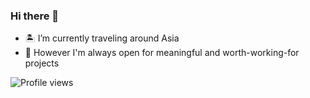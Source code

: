 ### Hi there 👋
- 🏝️ I’m currently traveling around Asia
- 🌱 However I'm always open for meaningful and worth-working-for projects

![Profile views](https://komarev.com/ghpvc/?username=Megaemce&color=brightgreen&style=flat)  

